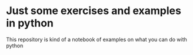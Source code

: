 # Just some exercises and examples in python
This repository is kind of a notebook of examples on what you can do with python

